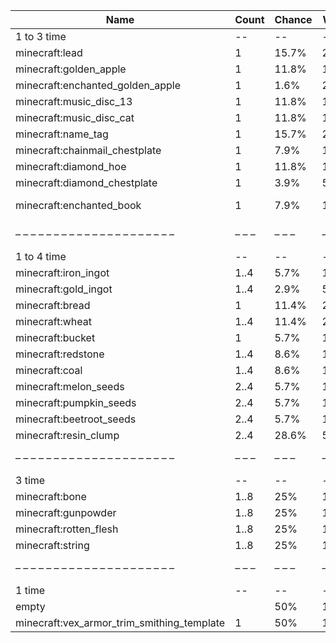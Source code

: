 | Name                                       | Count | Chance | Weight | Comment                       |
| ------------------------------------------ | ----- | ------ | ------ | ----------------------------- |
| 1 to 3 time                                |    -- |     -- |     -- |                               |
| minecraft:lead                             |     1 |  15.7% | 20/127 |                               |
| minecraft:golden_apple                     |     1 |  11.8% | 15/127 |                               |
| minecraft:enchanted_golden_apple           |     1 |   1.6% |  2/127 |                               |
| minecraft:music_disc_13                    |     1 |  11.8% | 15/127 |                               |
| minecraft:music_disc_cat                   |     1 |  11.8% | 15/127 |                               |
| minecraft:name_tag                         |     1 |  15.7% | 20/127 |                               |
| minecraft:chainmail_chestplate             |     1 |   7.9% | 10/127 |                               |
| minecraft:diamond_hoe                      |     1 |  11.8% | 15/127 |                               |
| minecraft:diamond_chestplate               |     1 |   3.9% |  5/127 |                               |
| minecraft:enchanted_book                   |     1 |   7.9% | 10/127 | enchantments: #on_random_loot |
| – – – – – – – – – – – – – – – – – – – – –  | – – – | – – –  | – – –  | – – – – – – – – – – – – – – – |
| 1 to 4 time                                |    -- |     -- |     -- |                               |
| minecraft:iron_ingot                       |  1..4 |   5.7% | 10/175 |                               |
| minecraft:gold_ingot                       |  1..4 |   2.9% |  5/175 |                               |
| minecraft:bread                            |     1 |  11.4% | 20/175 |                               |
| minecraft:wheat                            |  1..4 |  11.4% | 20/175 |                               |
| minecraft:bucket                           |     1 |   5.7% | 10/175 |                               |
| minecraft:redstone                         |  1..4 |   8.6% | 15/175 |                               |
| minecraft:coal                             |  1..4 |   8.6% | 15/175 |                               |
| minecraft:melon_seeds                      |  2..4 |   5.7% | 10/175 |                               |
| minecraft:pumpkin_seeds                    |  2..4 |   5.7% | 10/175 |                               |
| minecraft:beetroot_seeds                   |  2..4 |   5.7% | 10/175 |                               |
| minecraft:resin_clump                      |  2..4 |  28.6% | 50/175 |                               |
| – – – – – – – – – – – – – – – – – – – – –  | – – – | – – –  | – – –  | – – – – – – – – – – – – – – – |
| 3 time                                     |    -- |     -- |     -- |                               |
| minecraft:bone                             |  1..8 |    25% |  10/40 |                               |
| minecraft:gunpowder                        |  1..8 |    25% |  10/40 |                               |
| minecraft:rotten_flesh                     |  1..8 |    25% |  10/40 |                               |
| minecraft:string                           |  1..8 |    25% |  10/40 |                               |
| – – – – – – – – – – – – – – – – – – – – –  | – – – | – – –  | – – –  | – – – – – – – – – – – – – – – |
| 1 time                                     |    -- |     -- |     -- |                               |
| empty                                      |       |    50% |    1/2 |                               |
| minecraft:vex_armor_trim_smithing_template |     1 |    50% |    1/2 |                               |
